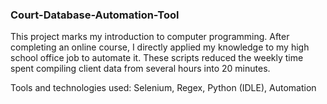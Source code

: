 ### Court-Database-Automation-Tool 

This project marks my introduction to computer programming. After completing an online course, I directly applied my knowledge to my high school office job to automate it. These scripts reduced the weekly time spent compiling client data from several hours into 20 minutes. 

Tools and technologies used: 
Selenium, Regex, Python (IDLE), Automation
